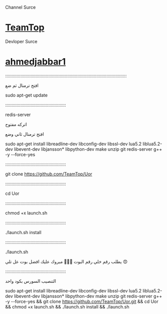 Channel Surce
# [TeamTop](https://telegram.me/TeamTop)


Devloper Surce
# [ahmedjabbar1](https://telegram.me/ahmedjabbar1)


::::::::::::::::::::::::::::::::::::::::::::::::::::::::::::::::::::::::::::::::::::::::::::::::

افتح ترمنال ثم ضع

sudo apt-get update 

::::::::::::::::::::::::::::::::::::::::::::::::

redis-server


 اتركه مفتوح

افتح ترمنال ثاني وضع 


sudo apt-get install libreadline-dev libconfig-dev libssl-dev lua5.2 liblua5.2-dev libevent-dev libjansson* libpython-dev make unzip git redis-server g++ -y --force-yes


::::::::::::::::::::::::::::::::::::::::::::::::

git clone https://github.com/TeamTop/Uor

::::::::::::::::::::::::::::::::::::::::::::::::

cd Uor

::::::::::::::::::::::::::::::::::::::::::::::::

chmod +x launch.sh


::::::::::::::::::::::::::::::::::::::::::::::::


./launch.sh install

::::::::::::::::::::::::::::::::::::::::::::::::

./launch.sh 


يطلب رقم خلي رقم البوت ✋🏿😘
مبروك عليك افضل بوت عل تلي 😍

::::::::::::::::::::::::::::::::::::::::::::::::

التنصيب السورس بكود واحد 


sudo apt-get install libreadline-dev libconfig-dev libssl-dev lua5.2 liblua5.2-dev libevent-dev libjansson* libpython-dev make unzip git redis-server g++ -y --force-yes && git clone https://github.com/TeamTop/Uor.git && cd Uor && chmod +x launch.sh && ./launch.sh install && ./launch.sh